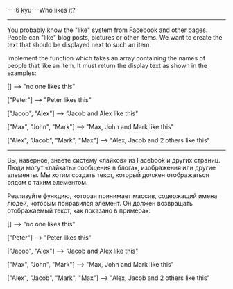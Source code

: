 ---6 kyu---Who likes it?

---

You probably know the "like" system from Facebook and other pages. People can "like" blog posts, pictures or other items. We want to create the text that should be displayed next to such an item.

Implement the function which takes an array containing the names of people that like an item. It must return the display text as shown in the examples:

[]                                -->  "no one likes this"

["Peter"]                         -->  "Peter likes this"

["Jacob", "Alex"]                 -->  "Jacob and Alex like this"

["Max", "John", "Mark"]           -->  "Max, John and Mark like this"

["Alex", "Jacob", "Mark", "Max"]  -->  "Alex, Jacob and 2 others like this"

---

Вы, наверное, знаете систему «лайков» из Facebook и других страниц. Люди могут «лайкать» сообщения в блогах, изображения или другие элементы. Мы хотим создать текст, который должен отображаться рядом с таким элементом.

Реализуйте функцию, которая принимает массив, содержащий имена людей, которым понравился элемент. Он должен возвращать отображаемый текст, как показано в примерах:

[]                                -->  "no one likes this"

["Peter"]                         -->  "Peter likes this"

["Jacob", "Alex"]                 -->  "Jacob and Alex like this"

["Max", "John", "Mark"]           -->  "Max, John and Mark like this"

["Alex", "Jacob", "Mark", "Max"]  -->  "Alex, Jacob and 2 others like this"
